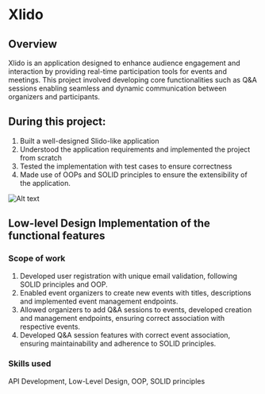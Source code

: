 # Xlido



## Overview
Xlido is an application designed to enhance audience engagement and interaction by providing real-time participation tools for events and meetings. This project involved developing core functionalities such as Q&A sessions enabling seamless and dynamic communication between organizers and participants.


## During this project:

1. Built a well-designed Slido-like application
2. Understood the application requirements and implemented the project from scratch
3. Tested the implementation with test cases to ensure correctness
4. Made use of OOPs and SOLID principles to ensure the extensibility of the application.



![Alt text](https://directus.crio.do/assets/09e276a5-edb6-4f81-8170-bc9636283758
)


## Low-level Design Implementation of the functional features
### Scope of work
1. Developed user registration with unique email validation, following SOLID principles and OOP. 
2. Enabled event organizers to create new events with titles, descriptions and implemented event management endpoints. 
3. Allowed organizers to add Q&A sessions to events, developed creation and management endpoints, ensuring correct association with respective events. 
4. Developed Q&A session features with correct event association, ensuring maintainability and adherence to SOLID principles.







### Skills used
API Development, Low-Level Design, OOP, SOLID principles